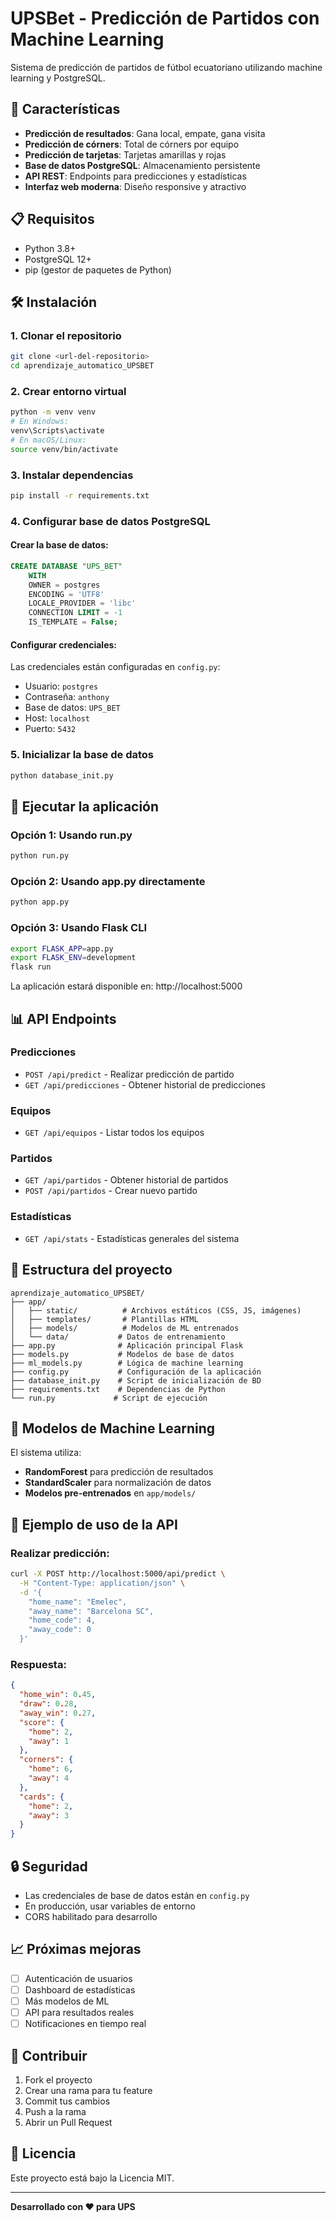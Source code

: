 # UPSBet - Predicción de Partidos con Machine Learning

Sistema de predicción de partidos de fútbol ecuatoriano utilizando machine learning y PostgreSQL.

## 🚀 Características

- **Predicción de resultados**: Gana local, empate, gana visita
- **Predicción de córners**: Total de córners por equipo
- **Predicción de tarjetas**: Tarjetas amarillas y rojas
- **Base de datos PostgreSQL**: Almacenamiento persistente
- **API REST**: Endpoints para predicciones y estadísticas
- **Interfaz web moderna**: Diseño responsive y atractivo

## 📋 Requisitos

- Python 3.8+
- PostgreSQL 12+
- pip (gestor de paquetes de Python)

## 🛠️ Instalación

### 1. Clonar el repositorio
```bash
git clone <url-del-repositorio>
cd aprendizaje_automatico_UPSBET
```

### 2. Crear entorno virtual
```bash
python -m venv venv
# En Windows:
venv\Scripts\activate
# En macOS/Linux:
source venv/bin/activate
```

### 3. Instalar dependencias
```bash
pip install -r requirements.txt
```

### 4. Configurar base de datos PostgreSQL

#### Crear la base de datos:
```sql
CREATE DATABASE "UPS_BET"
    WITH
    OWNER = postgres
    ENCODING = 'UTF8'
    LOCALE_PROVIDER = 'libc'
    CONNECTION LIMIT = -1
    IS_TEMPLATE = False;
```

#### Configurar credenciales:
Las credenciales están configuradas en `config.py`:
- Usuario: `postgres`
- Contraseña: `anthony`
- Base de datos: `UPS_BET`
- Host: `localhost`
- Puerto: `5432`

### 5. Inicializar la base de datos
```bash
python database_init.py
```

## 🚀 Ejecutar la aplicación

### Opción 1: Usando run.py
```bash
python run.py
```

### Opción 2: Usando app.py directamente
```bash
python app.py
```

### Opción 3: Usando Flask CLI
```bash
export FLASK_APP=app.py
export FLASK_ENV=development
flask run
```

La aplicación estará disponible en: http://localhost:5000

## 📊 API Endpoints

### Predicciones
- `POST /api/predict` - Realizar predicción de partido
- `GET /api/predicciones` - Obtener historial de predicciones

### Equipos
- `GET /api/equipos` - Listar todos los equipos

### Partidos
- `GET /api/partidos` - Obtener historial de partidos
- `POST /api/partidos` - Crear nuevo partido

### Estadísticas
- `GET /api/stats` - Estadísticas generales del sistema

## 🔧 Estructura del proyecto

```
aprendizaje_automatico_UPSBET/
├── app/
│   ├── static/          # Archivos estáticos (CSS, JS, imágenes)
│   ├── templates/       # Plantillas HTML
│   ├── models/          # Modelos de ML entrenados
│   └── data/           # Datos de entrenamiento
├── app.py              # Aplicación principal Flask
├── models.py           # Modelos de base de datos
├── ml_models.py        # Lógica de machine learning
├── config.py           # Configuración de la aplicación
├── database_init.py    # Script de inicialización de BD
├── requirements.txt    # Dependencias de Python
└── run.py             # Script de ejecución
```

## 🤖 Modelos de Machine Learning

El sistema utiliza:
- **RandomForest** para predicción de resultados
- **StandardScaler** para normalización de datos
- **Modelos pre-entrenados** en `app/models/`

## 📝 Ejemplo de uso de la API

### Realizar predicción:
```bash
curl -X POST http://localhost:5000/api/predict \
  -H "Content-Type: application/json" \
  -d '{
    "home_name": "Emelec",
    "away_name": "Barcelona SC",
    "home_code": 4,
    "away_code": 0
  }'
```

### Respuesta:
```json
{
  "home_win": 0.45,
  "draw": 0.28,
  "away_win": 0.27,
  "score": {
    "home": 2,
    "away": 1
  },
  "corners": {
    "home": 6,
    "away": 4
  },
  "cards": {
    "home": 2,
    "away": 3
  }
}
```

## 🔒 Seguridad

- Las credenciales de base de datos están en `config.py`
- En producción, usar variables de entorno
- CORS habilitado para desarrollo

## 📈 Próximas mejoras

- [ ] Autenticación de usuarios
- [ ] Dashboard de estadísticas
- [ ] Más modelos de ML
- [ ] API para resultados reales
- [ ] Notificaciones en tiempo real

## 🤝 Contribuir

1. Fork el proyecto
2. Crear una rama para tu feature
3. Commit tus cambios
4. Push a la rama
5. Abrir un Pull Request

## 📄 Licencia

Este proyecto está bajo la Licencia MIT.

---

**Desarrollado con ❤️ para UPS**
